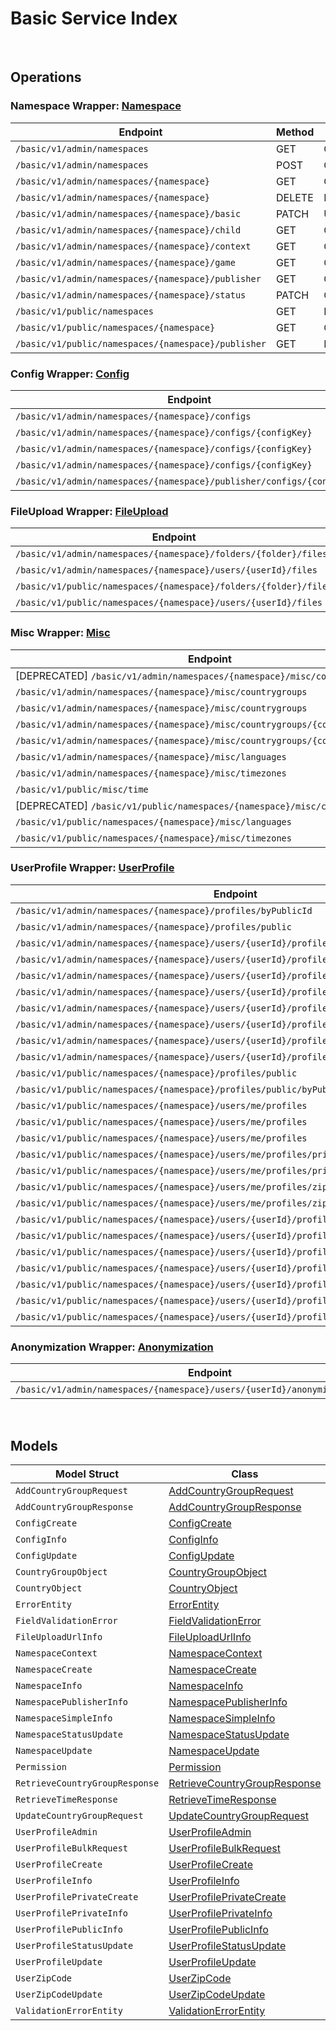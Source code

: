[//]: # (Code generated. DO NOT EDIT.)

# Basic Service Index

&nbsp;

## Operations

### Namespace Wrapper:  [Namespace](../../basic-sdk/pkg/wrapper_namespace.go)
| Endpoint | Method | ID | Class | Wrapper | Example |
|---|---|---|---|---|---|
| `/basic/v1/admin/namespaces` | GET | GetNamespacesShort | [GetNamespacesShort](../../basic-sdk/pkg/basicclient/namespace/namespace_client.go) | [GetNamespacesShort](../../basic-sdk/pkg/wrapper_namespace.go) | [GetNamespacesShort](../../samples/cli/cmd/basic/namespace/getNamespaces.go) |
| `/basic/v1/admin/namespaces` | POST | CreateNamespaceShort | [CreateNamespaceShort](../../basic-sdk/pkg/basicclient/namespace/namespace_client.go) | [CreateNamespaceShort](../../basic-sdk/pkg/wrapper_namespace.go) | [CreateNamespaceShort](../../samples/cli/cmd/basic/namespace/createNamespace.go) |
| `/basic/v1/admin/namespaces/{namespace}` | GET | GetNamespaceShort | [GetNamespaceShort](../../basic-sdk/pkg/basicclient/namespace/namespace_client.go) | [GetNamespaceShort](../../basic-sdk/pkg/wrapper_namespace.go) | [GetNamespaceShort](../../samples/cli/cmd/basic/namespace/getNamespace.go) |
| `/basic/v1/admin/namespaces/{namespace}` | DELETE | DeleteNamespaceShort | [DeleteNamespaceShort](../../basic-sdk/pkg/basicclient/namespace/namespace_client.go) | [DeleteNamespaceShort](../../basic-sdk/pkg/wrapper_namespace.go) | [DeleteNamespaceShort](../../samples/cli/cmd/basic/namespace/deleteNamespace.go) |
| `/basic/v1/admin/namespaces/{namespace}/basic` | PATCH | UpdateNamespaceShort | [UpdateNamespaceShort](../../basic-sdk/pkg/basicclient/namespace/namespace_client.go) | [UpdateNamespaceShort](../../basic-sdk/pkg/wrapper_namespace.go) | [UpdateNamespaceShort](../../samples/cli/cmd/basic/namespace/updateNamespace.go) |
| `/basic/v1/admin/namespaces/{namespace}/child` | GET | GetChildNamespacesShort | [GetChildNamespacesShort](../../basic-sdk/pkg/basicclient/namespace/namespace_client.go) | [GetChildNamespacesShort](../../basic-sdk/pkg/wrapper_namespace.go) | [GetChildNamespacesShort](../../samples/cli/cmd/basic/namespace/getChildNamespaces.go) |
| `/basic/v1/admin/namespaces/{namespace}/context` | GET | GetNamespaceContextShort | [GetNamespaceContextShort](../../basic-sdk/pkg/basicclient/namespace/namespace_client.go) | [GetNamespaceContextShort](../../basic-sdk/pkg/wrapper_namespace.go) | [GetNamespaceContextShort](../../samples/cli/cmd/basic/namespace/getNamespaceContext.go) |
| `/basic/v1/admin/namespaces/{namespace}/game` | GET | GetGameNamespacesShort | [GetGameNamespacesShort](../../basic-sdk/pkg/basicclient/namespace/namespace_client.go) | [GetGameNamespacesShort](../../basic-sdk/pkg/wrapper_namespace.go) | [GetGameNamespacesShort](../../samples/cli/cmd/basic/namespace/getGameNamespaces.go) |
| `/basic/v1/admin/namespaces/{namespace}/publisher` | GET | GetNamespacePublisherShort | [GetNamespacePublisherShort](../../basic-sdk/pkg/basicclient/namespace/namespace_client.go) | [GetNamespacePublisherShort](../../basic-sdk/pkg/wrapper_namespace.go) | [GetNamespacePublisherShort](../../samples/cli/cmd/basic/namespace/getNamespacePublisher.go) |
| `/basic/v1/admin/namespaces/{namespace}/status` | PATCH | ChangeNamespaceStatusShort | [ChangeNamespaceStatusShort](../../basic-sdk/pkg/basicclient/namespace/namespace_client.go) | [ChangeNamespaceStatusShort](../../basic-sdk/pkg/wrapper_namespace.go) | [ChangeNamespaceStatusShort](../../samples/cli/cmd/basic/namespace/changeNamespaceStatus.go) |
| `/basic/v1/public/namespaces` | GET | PublicGetNamespacesShort | [PublicGetNamespacesShort](../../basic-sdk/pkg/basicclient/namespace/namespace_client.go) | [PublicGetNamespacesShort](../../basic-sdk/pkg/wrapper_namespace.go) | [PublicGetNamespacesShort](../../samples/cli/cmd/basic/namespace/publicGetNamespaces.go) |
| `/basic/v1/public/namespaces/{namespace}` | GET | GetNamespace1Short | [GetNamespace1Short](../../basic-sdk/pkg/basicclient/namespace/namespace_client.go) | [GetNamespace1Short](../../basic-sdk/pkg/wrapper_namespace.go) | [GetNamespace1Short](../../samples/cli/cmd/basic/namespace/getNamespace1.go) |
| `/basic/v1/public/namespaces/{namespace}/publisher` | GET | PublicGetNamespacePublisherShort | [PublicGetNamespacePublisherShort](../../basic-sdk/pkg/basicclient/namespace/namespace_client.go) | [PublicGetNamespacePublisherShort](../../basic-sdk/pkg/wrapper_namespace.go) | [PublicGetNamespacePublisherShort](../../samples/cli/cmd/basic/namespace/publicGetNamespacePublisher.go) |

### Config Wrapper:  [Config](../../basic-sdk/pkg/wrapper_config.go)
| Endpoint | Method | ID | Class | Wrapper | Example |
|---|---|---|---|---|---|
| `/basic/v1/admin/namespaces/{namespace}/configs` | POST | CreateConfigShort | [CreateConfigShort](../../basic-sdk/pkg/basicclient/config/config_client.go) | [CreateConfigShort](../../basic-sdk/pkg/wrapper_config.go) | [CreateConfigShort](../../samples/cli/cmd/basic/config/createConfig.go) |
| `/basic/v1/admin/namespaces/{namespace}/configs/{configKey}` | GET | GetConfigShort | [GetConfigShort](../../basic-sdk/pkg/basicclient/config/config_client.go) | [GetConfigShort](../../basic-sdk/pkg/wrapper_config.go) | [GetConfigShort](../../samples/cli/cmd/basic/config/getConfig.go) |
| `/basic/v1/admin/namespaces/{namespace}/configs/{configKey}` | DELETE | DeleteConfigShort | [DeleteConfigShort](../../basic-sdk/pkg/basicclient/config/config_client.go) | [DeleteConfigShort](../../basic-sdk/pkg/wrapper_config.go) | [DeleteConfigShort](../../samples/cli/cmd/basic/config/deleteConfig.go) |
| `/basic/v1/admin/namespaces/{namespace}/configs/{configKey}` | PATCH | UpdateConfigShort | [UpdateConfigShort](../../basic-sdk/pkg/basicclient/config/config_client.go) | [UpdateConfigShort](../../basic-sdk/pkg/wrapper_config.go) | [UpdateConfigShort](../../samples/cli/cmd/basic/config/updateConfig.go) |
| `/basic/v1/admin/namespaces/{namespace}/publisher/configs/{configKey}` | GET | GetPublisherConfigShort | [GetPublisherConfigShort](../../basic-sdk/pkg/basicclient/config/config_client.go) | [GetPublisherConfigShort](../../basic-sdk/pkg/wrapper_config.go) | [GetPublisherConfigShort](../../samples/cli/cmd/basic/config/getPublisherConfig.go) |

### FileUpload Wrapper:  [FileUpload](../../basic-sdk/pkg/wrapper_fileUpload.go)
| Endpoint | Method | ID | Class | Wrapper | Example |
|---|---|---|---|---|---|
| `/basic/v1/admin/namespaces/{namespace}/folders/{folder}/files` | POST | GeneratedUploadUrlShort | [GeneratedUploadUrlShort](../../basic-sdk/pkg/basicclient/file_upload/file_upload_client.go) | [GeneratedUploadUrlShort](../../basic-sdk/pkg/wrapper_fileUpload.go) | [GeneratedUploadUrlShort](../../samples/cli/cmd/basic/fileUpload/generatedUploadUrl.go) |
| `/basic/v1/admin/namespaces/{namespace}/users/{userId}/files` | POST | GeneratedUserUploadContentUrlShort | [GeneratedUserUploadContentUrlShort](../../basic-sdk/pkg/basicclient/file_upload/file_upload_client.go) | [GeneratedUserUploadContentUrlShort](../../basic-sdk/pkg/wrapper_fileUpload.go) | [GeneratedUserUploadContentUrlShort](../../samples/cli/cmd/basic/fileUpload/generatedUserUploadContentUrl.go) |
| `/basic/v1/public/namespaces/{namespace}/folders/{folder}/files` | POST | PublicGeneratedUploadUrlShort | [PublicGeneratedUploadUrlShort](../../basic-sdk/pkg/basicclient/file_upload/file_upload_client.go) | [PublicGeneratedUploadUrlShort](../../basic-sdk/pkg/wrapper_fileUpload.go) | [PublicGeneratedUploadUrlShort](../../samples/cli/cmd/basic/fileUpload/publicGeneratedUploadUrl.go) |
| `/basic/v1/public/namespaces/{namespace}/users/{userId}/files` | POST | PublicGeneratedUserUploadContentUrlShort | [PublicGeneratedUserUploadContentUrlShort](../../basic-sdk/pkg/basicclient/file_upload/file_upload_client.go) | [PublicGeneratedUserUploadContentUrlShort](../../basic-sdk/pkg/wrapper_fileUpload.go) | [PublicGeneratedUserUploadContentUrlShort](../../samples/cli/cmd/basic/fileUpload/publicGeneratedUserUploadContentUrl.go) |

### Misc Wrapper:  [Misc](../../basic-sdk/pkg/wrapper_misc.go)
| Endpoint | Method | ID | Class | Wrapper | Example |
|---|---|---|---|---|---|
| [DEPRECATED] `/basic/v1/admin/namespaces/{namespace}/misc/countries` | GET | GetCountriesShort | [GetCountriesShort](../../basic-sdk/pkg/basicclient/misc/misc_client.go) | [GetCountriesShort](../../basic-sdk/pkg/wrapper_misc.go) | [GetCountriesShort](../../samples/cli/cmd/basic/misc/getCountries.go) |
| `/basic/v1/admin/namespaces/{namespace}/misc/countrygroups` | GET | GetCountryGroupsShort | [GetCountryGroupsShort](../../basic-sdk/pkg/basicclient/misc/misc_client.go) | [GetCountryGroupsShort](../../basic-sdk/pkg/wrapper_misc.go) | [GetCountryGroupsShort](../../samples/cli/cmd/basic/misc/getCountryGroups.go) |
| `/basic/v1/admin/namespaces/{namespace}/misc/countrygroups` | POST | AddCountryGroupShort | [AddCountryGroupShort](../../basic-sdk/pkg/basicclient/misc/misc_client.go) | [AddCountryGroupShort](../../basic-sdk/pkg/wrapper_misc.go) | [AddCountryGroupShort](../../samples/cli/cmd/basic/misc/addCountryGroup.go) |
| `/basic/v1/admin/namespaces/{namespace}/misc/countrygroups/{countryGroupCode}` | PUT | UpdateCountryGroupShort | [UpdateCountryGroupShort](../../basic-sdk/pkg/basicclient/misc/misc_client.go) | [UpdateCountryGroupShort](../../basic-sdk/pkg/wrapper_misc.go) | [UpdateCountryGroupShort](../../samples/cli/cmd/basic/misc/updateCountryGroup.go) |
| `/basic/v1/admin/namespaces/{namespace}/misc/countrygroups/{countryGroupCode}` | DELETE | DeleteCountryGroupShort | [DeleteCountryGroupShort](../../basic-sdk/pkg/basicclient/misc/misc_client.go) | [DeleteCountryGroupShort](../../basic-sdk/pkg/wrapper_misc.go) | [DeleteCountryGroupShort](../../samples/cli/cmd/basic/misc/deleteCountryGroup.go) |
| `/basic/v1/admin/namespaces/{namespace}/misc/languages` | GET | GetLanguagesShort | [GetLanguagesShort](../../basic-sdk/pkg/basicclient/misc/misc_client.go) | [GetLanguagesShort](../../basic-sdk/pkg/wrapper_misc.go) | [GetLanguagesShort](../../samples/cli/cmd/basic/misc/getLanguages.go) |
| `/basic/v1/admin/namespaces/{namespace}/misc/timezones` | GET | GetTimeZonesShort | [GetTimeZonesShort](../../basic-sdk/pkg/basicclient/misc/misc_client.go) | [GetTimeZonesShort](../../basic-sdk/pkg/wrapper_misc.go) | [GetTimeZonesShort](../../samples/cli/cmd/basic/misc/getTimeZones.go) |
| `/basic/v1/public/misc/time` | GET | PublicGetTimeShort | [PublicGetTimeShort](../../basic-sdk/pkg/basicclient/misc/misc_client.go) | [PublicGetTimeShort](../../basic-sdk/pkg/wrapper_misc.go) | [PublicGetTimeShort](../../samples/cli/cmd/basic/misc/publicGetTime.go) |
| [DEPRECATED] `/basic/v1/public/namespaces/{namespace}/misc/countries` | GET | PublicGetCountriesShort | [PublicGetCountriesShort](../../basic-sdk/pkg/basicclient/misc/misc_client.go) | [PublicGetCountriesShort](../../basic-sdk/pkg/wrapper_misc.go) | [PublicGetCountriesShort](../../samples/cli/cmd/basic/misc/publicGetCountries.go) |
| `/basic/v1/public/namespaces/{namespace}/misc/languages` | GET | PublicGetLanguagesShort | [PublicGetLanguagesShort](../../basic-sdk/pkg/basicclient/misc/misc_client.go) | [PublicGetLanguagesShort](../../basic-sdk/pkg/wrapper_misc.go) | [PublicGetLanguagesShort](../../samples/cli/cmd/basic/misc/publicGetLanguages.go) |
| `/basic/v1/public/namespaces/{namespace}/misc/timezones` | GET | PublicGetTimeZonesShort | [PublicGetTimeZonesShort](../../basic-sdk/pkg/basicclient/misc/misc_client.go) | [PublicGetTimeZonesShort](../../basic-sdk/pkg/wrapper_misc.go) | [PublicGetTimeZonesShort](../../samples/cli/cmd/basic/misc/publicGetTimeZones.go) |

### UserProfile Wrapper:  [UserProfile](../../basic-sdk/pkg/wrapper_userProfile.go)
| Endpoint | Method | ID | Class | Wrapper | Example |
|---|---|---|---|---|---|
| `/basic/v1/admin/namespaces/{namespace}/profiles/byPublicId` | GET | GetUserProfileInfoByPublicIdShort | [GetUserProfileInfoByPublicIdShort](../../basic-sdk/pkg/basicclient/user_profile/user_profile_client.go) | [GetUserProfileInfoByPublicIdShort](../../basic-sdk/pkg/wrapper_userProfile.go) | [GetUserProfileInfoByPublicIdShort](../../samples/cli/cmd/basic/userProfile/getUserProfileInfoByPublicId.go) |
| `/basic/v1/admin/namespaces/{namespace}/profiles/public` | POST | AdminGetUserProfilePublicInfoByIdsShort | [AdminGetUserProfilePublicInfoByIdsShort](../../basic-sdk/pkg/basicclient/user_profile/user_profile_client.go) | [AdminGetUserProfilePublicInfoByIdsShort](../../basic-sdk/pkg/wrapper_userProfile.go) | [AdminGetUserProfilePublicInfoByIdsShort](../../samples/cli/cmd/basic/userProfile/adminGetUserProfilePublicInfoByIds.go) |
| `/basic/v1/admin/namespaces/{namespace}/users/{userId}/profiles` | GET | GetUserProfileInfoShort | [GetUserProfileInfoShort](../../basic-sdk/pkg/basicclient/user_profile/user_profile_client.go) | [GetUserProfileInfoShort](../../basic-sdk/pkg/wrapper_userProfile.go) | [GetUserProfileInfoShort](../../samples/cli/cmd/basic/userProfile/getUserProfileInfo.go) |
| `/basic/v1/admin/namespaces/{namespace}/users/{userId}/profiles` | PUT | UpdateUserProfileShort | [UpdateUserProfileShort](../../basic-sdk/pkg/basicclient/user_profile/user_profile_client.go) | [UpdateUserProfileShort](../../basic-sdk/pkg/wrapper_userProfile.go) | [UpdateUserProfileShort](../../samples/cli/cmd/basic/userProfile/updateUserProfile.go) |
| `/basic/v1/admin/namespaces/{namespace}/users/{userId}/profiles` | DELETE | DeleteUserProfileShort | [DeleteUserProfileShort](../../basic-sdk/pkg/basicclient/user_profile/user_profile_client.go) | [DeleteUserProfileShort](../../basic-sdk/pkg/wrapper_userProfile.go) | [DeleteUserProfileShort](../../samples/cli/cmd/basic/userProfile/deleteUserProfile.go) |
| `/basic/v1/admin/namespaces/{namespace}/users/{userId}/profiles/customAttributes` | GET | GetCustomAttributesInfoShort | [GetCustomAttributesInfoShort](../../basic-sdk/pkg/basicclient/user_profile/user_profile_client.go) | [GetCustomAttributesInfoShort](../../basic-sdk/pkg/wrapper_userProfile.go) | [GetCustomAttributesInfoShort](../../samples/cli/cmd/basic/userProfile/getCustomAttributesInfo.go) |
| `/basic/v1/admin/namespaces/{namespace}/users/{userId}/profiles/customAttributes` | PUT | UpdateCustomAttributesPartiallyShort | [UpdateCustomAttributesPartiallyShort](../../basic-sdk/pkg/basicclient/user_profile/user_profile_client.go) | [UpdateCustomAttributesPartiallyShort](../../basic-sdk/pkg/wrapper_userProfile.go) | [UpdateCustomAttributesPartiallyShort](../../samples/cli/cmd/basic/userProfile/updateCustomAttributesPartially.go) |
| `/basic/v1/admin/namespaces/{namespace}/users/{userId}/profiles/privateCustomAttributes` | GET | GetPrivateCustomAttributesInfoShort | [GetPrivateCustomAttributesInfoShort](../../basic-sdk/pkg/basicclient/user_profile/user_profile_client.go) | [GetPrivateCustomAttributesInfoShort](../../basic-sdk/pkg/wrapper_userProfile.go) | [GetPrivateCustomAttributesInfoShort](../../samples/cli/cmd/basic/userProfile/getPrivateCustomAttributesInfo.go) |
| `/basic/v1/admin/namespaces/{namespace}/users/{userId}/profiles/privateCustomAttributes` | PUT | UpdatePrivateCustomAttributesPartiallyShort | [UpdatePrivateCustomAttributesPartiallyShort](../../basic-sdk/pkg/basicclient/user_profile/user_profile_client.go) | [UpdatePrivateCustomAttributesPartiallyShort](../../basic-sdk/pkg/wrapper_userProfile.go) | [UpdatePrivateCustomAttributesPartiallyShort](../../samples/cli/cmd/basic/userProfile/updatePrivateCustomAttributesPartially.go) |
| `/basic/v1/admin/namespaces/{namespace}/users/{userId}/profiles/status` | PATCH | UpdateUserProfileStatusShort | [UpdateUserProfileStatusShort](../../basic-sdk/pkg/basicclient/user_profile/user_profile_client.go) | [UpdateUserProfileStatusShort](../../basic-sdk/pkg/wrapper_userProfile.go) | [UpdateUserProfileStatusShort](../../samples/cli/cmd/basic/userProfile/updateUserProfileStatus.go) |
| `/basic/v1/public/namespaces/{namespace}/profiles/public` | GET | PublicGetUserProfilePublicInfoByIdsShort | [PublicGetUserProfilePublicInfoByIdsShort](../../basic-sdk/pkg/basicclient/user_profile/user_profile_client.go) | [PublicGetUserProfilePublicInfoByIdsShort](../../basic-sdk/pkg/wrapper_userProfile.go) | [PublicGetUserProfilePublicInfoByIdsShort](../../samples/cli/cmd/basic/userProfile/publicGetUserProfilePublicInfoByIds.go) |
| `/basic/v1/public/namespaces/{namespace}/profiles/public/byPublicId` | GET | PublicGetUserProfileInfoByPublicIdShort | [PublicGetUserProfileInfoByPublicIdShort](../../basic-sdk/pkg/basicclient/user_profile/user_profile_client.go) | [PublicGetUserProfileInfoByPublicIdShort](../../basic-sdk/pkg/wrapper_userProfile.go) | [PublicGetUserProfileInfoByPublicIdShort](../../samples/cli/cmd/basic/userProfile/publicGetUserProfileInfoByPublicId.go) |
| `/basic/v1/public/namespaces/{namespace}/users/me/profiles` | GET | GetMyProfileInfoShort | [GetMyProfileInfoShort](../../basic-sdk/pkg/basicclient/user_profile/user_profile_client.go) | [GetMyProfileInfoShort](../../basic-sdk/pkg/wrapper_userProfile.go) | [GetMyProfileInfoShort](../../samples/cli/cmd/basic/userProfile/getMyProfileInfo.go) |
| `/basic/v1/public/namespaces/{namespace}/users/me/profiles` | PUT | UpdateMyProfileShort | [UpdateMyProfileShort](../../basic-sdk/pkg/basicclient/user_profile/user_profile_client.go) | [UpdateMyProfileShort](../../basic-sdk/pkg/wrapper_userProfile.go) | [UpdateMyProfileShort](../../samples/cli/cmd/basic/userProfile/updateMyProfile.go) |
| `/basic/v1/public/namespaces/{namespace}/users/me/profiles` | POST | CreateMyProfileShort | [CreateMyProfileShort](../../basic-sdk/pkg/basicclient/user_profile/user_profile_client.go) | [CreateMyProfileShort](../../basic-sdk/pkg/wrapper_userProfile.go) | [CreateMyProfileShort](../../samples/cli/cmd/basic/userProfile/createMyProfile.go) |
| `/basic/v1/public/namespaces/{namespace}/users/me/profiles/privateCustomAttributes` | GET | GetMyPrivateCustomAttributesInfoShort | [GetMyPrivateCustomAttributesInfoShort](../../basic-sdk/pkg/basicclient/user_profile/user_profile_client.go) | [GetMyPrivateCustomAttributesInfoShort](../../basic-sdk/pkg/wrapper_userProfile.go) | [GetMyPrivateCustomAttributesInfoShort](../../samples/cli/cmd/basic/userProfile/getMyPrivateCustomAttributesInfo.go) |
| `/basic/v1/public/namespaces/{namespace}/users/me/profiles/privateCustomAttributes` | PUT | UpdateMyPrivateCustomAttributesPartiallyShort | [UpdateMyPrivateCustomAttributesPartiallyShort](../../basic-sdk/pkg/basicclient/user_profile/user_profile_client.go) | [UpdateMyPrivateCustomAttributesPartiallyShort](../../basic-sdk/pkg/wrapper_userProfile.go) | [UpdateMyPrivateCustomAttributesPartiallyShort](../../samples/cli/cmd/basic/userProfile/updateMyPrivateCustomAttributesPartially.go) |
| `/basic/v1/public/namespaces/{namespace}/users/me/profiles/zipCode` | GET | GetMyZipCodeShort | [GetMyZipCodeShort](../../basic-sdk/pkg/basicclient/user_profile/user_profile_client.go) | [GetMyZipCodeShort](../../basic-sdk/pkg/wrapper_userProfile.go) | [GetMyZipCodeShort](../../samples/cli/cmd/basic/userProfile/getMyZipCode.go) |
| `/basic/v1/public/namespaces/{namespace}/users/me/profiles/zipCode` | PATCH | UpdateMyZipCodeShort | [UpdateMyZipCodeShort](../../basic-sdk/pkg/basicclient/user_profile/user_profile_client.go) | [UpdateMyZipCodeShort](../../basic-sdk/pkg/wrapper_userProfile.go) | [UpdateMyZipCodeShort](../../samples/cli/cmd/basic/userProfile/updateMyZipCode.go) |
| `/basic/v1/public/namespaces/{namespace}/users/{userId}/profiles` | GET | PublicGetUserProfileInfoShort | [PublicGetUserProfileInfoShort](../../basic-sdk/pkg/basicclient/user_profile/user_profile_client.go) | [PublicGetUserProfileInfoShort](../../basic-sdk/pkg/wrapper_userProfile.go) | [PublicGetUserProfileInfoShort](../../samples/cli/cmd/basic/userProfile/publicGetUserProfileInfo.go) |
| `/basic/v1/public/namespaces/{namespace}/users/{userId}/profiles` | PUT | PublicUpdateUserProfileShort | [PublicUpdateUserProfileShort](../../basic-sdk/pkg/basicclient/user_profile/user_profile_client.go) | [PublicUpdateUserProfileShort](../../basic-sdk/pkg/wrapper_userProfile.go) | [PublicUpdateUserProfileShort](../../samples/cli/cmd/basic/userProfile/publicUpdateUserProfile.go) |
| `/basic/v1/public/namespaces/{namespace}/users/{userId}/profiles` | POST | PublicCreateUserProfileShort | [PublicCreateUserProfileShort](../../basic-sdk/pkg/basicclient/user_profile/user_profile_client.go) | [PublicCreateUserProfileShort](../../basic-sdk/pkg/wrapper_userProfile.go) | [PublicCreateUserProfileShort](../../samples/cli/cmd/basic/userProfile/publicCreateUserProfile.go) |
| `/basic/v1/public/namespaces/{namespace}/users/{userId}/profiles/customAttributes` | GET | PublicGetCustomAttributesInfoShort | [PublicGetCustomAttributesInfoShort](../../basic-sdk/pkg/basicclient/user_profile/user_profile_client.go) | [PublicGetCustomAttributesInfoShort](../../basic-sdk/pkg/wrapper_userProfile.go) | [PublicGetCustomAttributesInfoShort](../../samples/cli/cmd/basic/userProfile/publicGetCustomAttributesInfo.go) |
| `/basic/v1/public/namespaces/{namespace}/users/{userId}/profiles/customAttributes` | PUT | PublicUpdateCustomAttributesPartiallyShort | [PublicUpdateCustomAttributesPartiallyShort](../../basic-sdk/pkg/basicclient/user_profile/user_profile_client.go) | [PublicUpdateCustomAttributesPartiallyShort](../../basic-sdk/pkg/wrapper_userProfile.go) | [PublicUpdateCustomAttributesPartiallyShort](../../samples/cli/cmd/basic/userProfile/publicUpdateCustomAttributesPartially.go) |
| `/basic/v1/public/namespaces/{namespace}/users/{userId}/profiles/public` | GET | PublicGetUserProfilePublicInfoShort | [PublicGetUserProfilePublicInfoShort](../../basic-sdk/pkg/basicclient/user_profile/user_profile_client.go) | [PublicGetUserProfilePublicInfoShort](../../basic-sdk/pkg/wrapper_userProfile.go) | [PublicGetUserProfilePublicInfoShort](../../samples/cli/cmd/basic/userProfile/publicGetUserProfilePublicInfo.go) |
| `/basic/v1/public/namespaces/{namespace}/users/{userId}/profiles/status` | PATCH | PublicUpdateUserProfileStatusShort | [PublicUpdateUserProfileStatusShort](../../basic-sdk/pkg/basicclient/user_profile/user_profile_client.go) | [PublicUpdateUserProfileStatusShort](../../basic-sdk/pkg/wrapper_userProfile.go) | [PublicUpdateUserProfileStatusShort](../../samples/cli/cmd/basic/userProfile/publicUpdateUserProfileStatus.go) |

### Anonymization Wrapper:  [Anonymization](../../basic-sdk/pkg/wrapper_anonymization.go)
| Endpoint | Method | ID | Class | Wrapper | Example |
|---|---|---|---|---|---|
| `/basic/v1/admin/namespaces/{namespace}/users/{userId}/anonymization/profiles` | DELETE | AnonymizeUserProfileShort | [AnonymizeUserProfileShort](../../basic-sdk/pkg/basicclient/anonymization/anonymization_client.go) | [AnonymizeUserProfileShort](../../basic-sdk/pkg/wrapper_anonymization.go) | [AnonymizeUserProfileShort](../../samples/cli/cmd/basic/anonymization/anonymizeUserProfile.go) |


&nbsp;  

## Models

| Model Struct | Class |
|---|---|
| `AddCountryGroupRequest` | [AddCountryGroupRequest ](../../basic-sdk/pkg/basicclientmodels/add_country_group_request.go) |
| `AddCountryGroupResponse` | [AddCountryGroupResponse ](../../basic-sdk/pkg/basicclientmodels/add_country_group_response.go) |
| `ConfigCreate` | [ConfigCreate ](../../basic-sdk/pkg/basicclientmodels/config_create.go) |
| `ConfigInfo` | [ConfigInfo ](../../basic-sdk/pkg/basicclientmodels/config_info.go) |
| `ConfigUpdate` | [ConfigUpdate ](../../basic-sdk/pkg/basicclientmodels/config_update.go) |
| `CountryGroupObject` | [CountryGroupObject ](../../basic-sdk/pkg/basicclientmodels/country_group_object.go) |
| `CountryObject` | [CountryObject ](../../basic-sdk/pkg/basicclientmodels/country_object.go) |
| `ErrorEntity` | [ErrorEntity ](../../basic-sdk/pkg/basicclientmodels/error_entity.go) |
| `FieldValidationError` | [FieldValidationError ](../../basic-sdk/pkg/basicclientmodels/field_validation_error.go) |
| `FileUploadUrlInfo` | [FileUploadUrlInfo ](../../basic-sdk/pkg/basicclientmodels/file_upload_url_info.go) |
| `NamespaceContext` | [NamespaceContext ](../../basic-sdk/pkg/basicclientmodels/namespace_context.go) |
| `NamespaceCreate` | [NamespaceCreate ](../../basic-sdk/pkg/basicclientmodels/namespace_create.go) |
| `NamespaceInfo` | [NamespaceInfo ](../../basic-sdk/pkg/basicclientmodels/namespace_info.go) |
| `NamespacePublisherInfo` | [NamespacePublisherInfo ](../../basic-sdk/pkg/basicclientmodels/namespace_publisher_info.go) |
| `NamespaceSimpleInfo` | [NamespaceSimpleInfo ](../../basic-sdk/pkg/basicclientmodels/namespace_simple_info.go) |
| `NamespaceStatusUpdate` | [NamespaceStatusUpdate ](../../basic-sdk/pkg/basicclientmodels/namespace_status_update.go) |
| `NamespaceUpdate` | [NamespaceUpdate ](../../basic-sdk/pkg/basicclientmodels/namespace_update.go) |
| `Permission` | [Permission ](../../basic-sdk/pkg/basicclientmodels/permission.go) |
| `RetrieveCountryGroupResponse` | [RetrieveCountryGroupResponse ](../../basic-sdk/pkg/basicclientmodels/retrieve_country_group_response.go) |
| `RetrieveTimeResponse` | [RetrieveTimeResponse ](../../basic-sdk/pkg/basicclientmodels/retrieve_time_response.go) |
| `UpdateCountryGroupRequest` | [UpdateCountryGroupRequest ](../../basic-sdk/pkg/basicclientmodels/update_country_group_request.go) |
| `UserProfileAdmin` | [UserProfileAdmin ](../../basic-sdk/pkg/basicclientmodels/user_profile_admin.go) |
| `UserProfileBulkRequest` | [UserProfileBulkRequest ](../../basic-sdk/pkg/basicclientmodels/user_profile_bulk_request.go) |
| `UserProfileCreate` | [UserProfileCreate ](../../basic-sdk/pkg/basicclientmodels/user_profile_create.go) |
| `UserProfileInfo` | [UserProfileInfo ](../../basic-sdk/pkg/basicclientmodels/user_profile_info.go) |
| `UserProfilePrivateCreate` | [UserProfilePrivateCreate ](../../basic-sdk/pkg/basicclientmodels/user_profile_private_create.go) |
| `UserProfilePrivateInfo` | [UserProfilePrivateInfo ](../../basic-sdk/pkg/basicclientmodels/user_profile_private_info.go) |
| `UserProfilePublicInfo` | [UserProfilePublicInfo ](../../basic-sdk/pkg/basicclientmodels/user_profile_public_info.go) |
| `UserProfileStatusUpdate` | [UserProfileStatusUpdate ](../../basic-sdk/pkg/basicclientmodels/user_profile_status_update.go) |
| `UserProfileUpdate` | [UserProfileUpdate ](../../basic-sdk/pkg/basicclientmodels/user_profile_update.go) |
| `UserZipCode` | [UserZipCode ](../../basic-sdk/pkg/basicclientmodels/user_zip_code.go) |
| `UserZipCodeUpdate` | [UserZipCodeUpdate ](../../basic-sdk/pkg/basicclientmodels/user_zip_code_update.go) |
| `ValidationErrorEntity` | [ValidationErrorEntity ](../../basic-sdk/pkg/basicclientmodels/validation_error_entity.go) |
